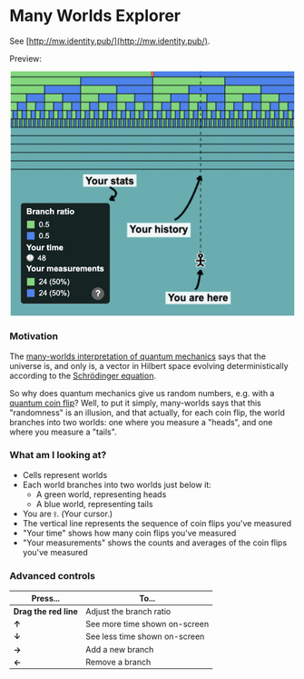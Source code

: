 # Many Worlds Explorer

See [http://mw.identity.pub/](http://mw.identity.pub/).

<p>Preview:</p>

<p align="center">
<a href="http://mw.identity.pub/"><img src="ss.png" alt="alt text" width="500"></a>
</p>

### Motivation

The [many-worlds interpretation of quantum mechanics](https://en.wikipedia.org/wiki/Many-worlds_interpretation) says that the universe is, and only is, a vector in Hilbert space evolving deterministically according to the [Schrödinger equation](https://en.wikipedia.org/wiki/Schr%C3%B6dinger_equation).

So why does quantum mechanics give us random numbers, e.g. with a [quantum coin flip](https://en.wikipedia.org/wiki/Quantum_coin_flipping)? Well, to put it simply, many-worlds says that this "randomness" is an illusion, and that actually, for each coin flip, the world branches into two worlds: one where you measure a "heads", and one where you measure a "tails".

### What am I looking at?

- Cells represent worlds
- Each world branches into two worlds just below it:
    - A green world, representing heads
    - A blue world, representing tails
- You are `𖨆`. (Your cursor.)
- The vertical line represents the sequence of coin flips you've measured
- "Your time" shows how many coin flips you've measured
- "Your measurements" shows the counts and averages of the coin flips you've measured

### Advanced controls

| Press...               | To...                                  |
|------------------------|----------------------------------------|
| **Drag the red line**  | Adjust the branch ratio                |
| **↑**                  | See more time shown on-screen              |
| **↓**                  | See less time shown on-screen              |
| **→**                  | Add a new branch                       |
| **←**                  | Remove a branch                        |